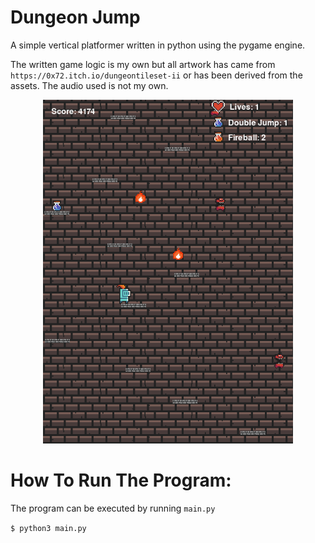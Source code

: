 # Dungeon Jump

A simple vertical platformer written in python using the pygame engine.

The written game logic is my own but all artwork has came from `https://0x72.itch.io/dungeontileset-ii` or has been derived from the assets. The audio used is not my own.

<p align="center">
  <img src="https://github.com/alexk-1998/dungeon_jump/blob/master/frames/dungeon_jump.png" width="400"/> 
</p>

# How To Run The Program:
The program can be executed by running `main.py`

```$ python3 main.py```
